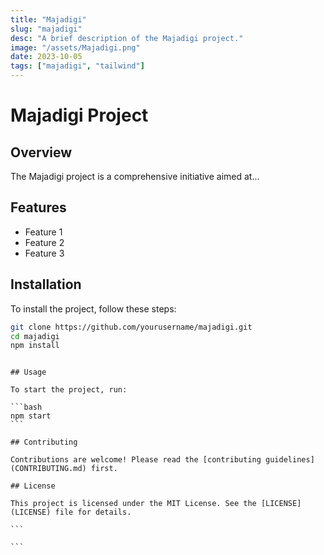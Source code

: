 ```yaml
---
title: "Majadigi"
slug: "majadigi"
desc: "A brief description of the Majadigi project."
image: "/assets/Majadigi.png"
date: 2023-10-05
tags: ["majadigi", "tailwind"]
---
```


# Majadigi Project

## Overview

The Majadigi project is a comprehensive initiative aimed at...

## Features

- Feature 1
- Feature 2
- Feature 3

## Installation

To install the project, follow these steps:

```bash
git clone https://github.com/yourusername/majadigi.git
cd majadigi
npm install
```

````

## Usage

To start the project, run:

```bash
npm start
```

## Contributing

Contributions are welcome! Please read the [contributing guidelines](CONTRIBUTING.md) first.

## License

This project is licensed under the MIT License. See the [LICENSE](LICENSE) file for details.

```

```
````
